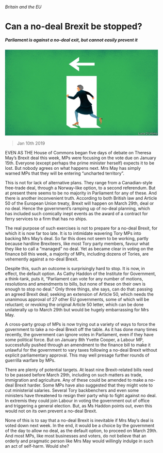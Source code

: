 ###### Britain and the EU

# Can a no-deal Brexit be stopped? 

##### Parliament is against a no-deal exit, but cannot easily prevent it 

![image](images/20190112_brd001.jpg) 

> Jan 10th 2019 

 

EVEN AS THE House of Commons began five days of debate on Theresa May’s Brexit deal this week, MPs were focusing on the vote due on January 15th. Everyone (except perhaps the prime minister herself) expects it to be lost. But nobody agrees on what happens next. Mrs May has simply warned MPs that they will be entering “uncharted territory”. 

This is not for lack of alternative plans. They range from a Canadian-style free-trade deal, through a Norway-like option, to a second referendum. But at present there seems to be no majority in Parliament for any of these. And there is another inconvenient truth. According to both British law and Article 50 of the European Union treaty, Brexit will happen on March 29th, deal or no deal. Hence the government’s ramping up of no-deal planning, which has included such comically inept events as the award of a contract for ferry services to a firm that has no ships. 

The real purpose of such exercises is not to prepare for a no-deal Brexit, for which it is now far too late. It is to intimidate wavering Tory MPs into backing Mrs May’s deal. So far this does not seem to be working, partly because hardline Brexiteers, like most Tory party members, favour what they like to call a “managed” no deal. Yet as became clear in voting on the finance bill this week, a majority of MPs, including dozens of Tories, are vehemently against a no-deal Brexit. 

Despite this, such an outcome is surprisingly hard to stop. It is now, in effect, the default option. As Cathy Haddon of the Institute for Government, a think-tank, puts it, “Parliament can vote for any number of motions, resolutions and amendments to bills, but none of these on their own is enough to stop no deal.” Only three things, she says, can do that: passing an agreed Brexit deal; seeking an extension of Article 50, which needs the unanimous approval of 27 other EU governments, some of which will be reluctant; or revoking the original Article 50 letter, which can be done unilaterally up to March 29th but would be hugely embarrassing for Mrs May. 

A cross-party group of MPs is now trying out a variety of ways to force the government to take a no-deal Brexit off the table. As it has done many times recently, the government can ignore votes in Parliament, even if they have some political force. But on January 8th Yvette Cooper, a Labour MP, successfully pushed through an amendment to the finance bill to make it unlawful for the government to vary taxes following a no-deal Brexit without explicit parliamentary approval. This may well presage further rounds of guerrilla warfare by MPs. 

There are plenty of potential targets. At least nine Brexit-related bills need to be passed before March 29th, including on such matters as trade, immigration and agriculture. Any of these could be amended to make a no-deal Brexit harder. Some MPs have also suggested that they might vote to cut ministerial salaries. Several Tory backbenchers and even some ministers have threatened to resign their party whip to fight against no deal. In extremis they could join Labour in voting the government out of office and triggering a general election. But, as Ms Haddon points out, even this would not on its own prevent a no-deal Brexit. 

None of this is to say that a no-deal Brexit is inevitable if Mrs May’s deal is voted down next week. In the end, it would be a choice by the government of the day to allow no deal, as the default option, to proceed on March 29th. And most MPs, like most businesses and voters, do not believe that an orderly and pragmatic person like Mrs May would willingly indulge in such an act of self-harm. Would she? 

